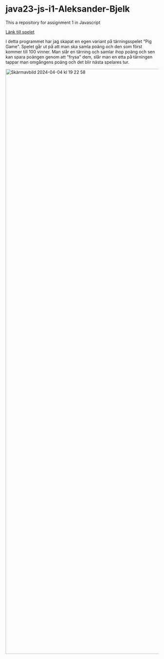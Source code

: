 # java23-js-i1-Aleksander-Bjelk
This a repository for assignment 1 in Javascript 

[Länk till spelet](https://aleksanderbjelk.github.io/java23-js-i1-Aleksander-Bjelk/)

I detta programmet har jag skapat en egen variant på tärningsspelet "Pig Game".
Spelet går ut på att man ska samla poäng och den som först kommer till 100 vinner. Man slår en tärning och samlar ihop poäng och sen kan spara poängen genom att "frysa" dem, slår man en etta på tärningen tappar man omgångens poäng och det blir nästa spelares tur.

<img width="1920" alt="Skärmavbild 2024-04-04 kl  19 22 58" src="https://github.com/AleksanderBjelk/java23-js-i1-Aleksander-Bjelk/assets/127252911/a738c21f-4418-4f37-bd92-2ffe298c44f8">
